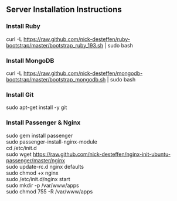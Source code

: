 ## Server Installation Instructions

### Install Ruby
curl -L https://raw.github.com/nick-desteffen/ruby-bootstrap/master/bootstrap_ruby_193.sh | sudo bash

### Install MongoDB
curl -L https://raw.github.com/nick-desteffen/mongodb-bootstrap/master/bootstrap_mongodb.sh | sudo bash

### Install Git
sudo apt-get install -y git

### Install Passenger & Nginx
sudo gem install passenger<br>
sudo passenger-install-nginx-module<br>
cd /etc/init.d<br>
sudo wget https://raw.github.com/nick-desteffen/nginx-init-ubuntu-passenger/master/nginx<br>
sudo update-rc.d nginx defaults<br>
sudo chmod +x nginx<br>
sudo /etc/init.d/nginx start<br>
sudo mkdir -p /var/www/apps<br>
sudo chmod 755 -R /var/www/apps<br>
